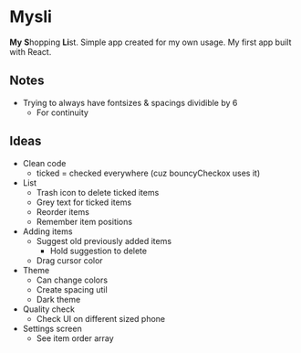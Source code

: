 # Mysli

**My** **S**hopping **Li**st. Simple app created for my own usage. My first app built with React.

## Notes

- Trying to always have fontsizes & spacings dividible by 6
  - For continuity

## Ideas

- Clean code
  - ticked = checked everywhere (cuz bouncyCheckox uses it)
- List
  - Trash icon to delete ticked items
  - Grey text for ticked items
  - Reorder items
  - Remember item positions
- Adding items
  - Suggest old previously added items
    - Hold suggestion to delete
  - Drag cursor color
- Theme
  - Can change colors
  - Create spacing util
  - Dark theme
- Quality check
  - Check UI on different sized phone
- Settings screen
  - See item order array
